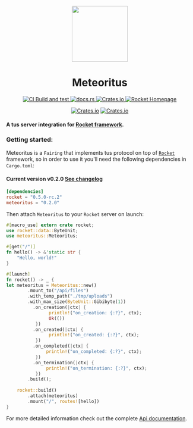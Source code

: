<p align="center">
    <img src="assets/logo-boxed-rounded.png" width="150" />
</p>

<h1 align="center">Meteoritus</h1>

<div align="center">
<a href="https://github.com/kallebysantos/meteoritus/actions/workflows/build-and-test.yml" align="center">
    <img alt="CI Build and test" src="https://github.com/kallebysantos/meteoritus/actions/workflows/build-and-test.yml/badge.svg">
</a>

<a href="https://docs.rs/meteoritus" align="center">
    <img alt="docs.rs" src="https://img.shields.io/docsrs/meteoritus">
</a>

<a href="https://crates.io/crates/meteoritus" align="center">
    <img alt="Crates.io" src="https://img.shields.io/crates/v/meteoritus">
</a>

<a href="https://rocket.rs" align="center">
    <img alt="Rocket Homepage" src="https://img.shields.io/badge/web-rocket.rs-red?style=flat&label=https&colorB=d33847">
</a>

[![Crates.io](https://img.shields.io/crates/d/meteoritus)](https://crates.io/crates/meteoritus)
[![Crates.io](https://img.shields.io/crates/l/meteoritus)](https://crates.io/crates/meteoritus)
</div>

#### A tus server integration for [Rocket framework](https://rocket.rs/).

### Getting started:
Meteoritus is a `Fairing` that implements tus protocol on top of [`Rocket`](https://rocket.rs) framework, so in order to use it you'll need the following dependencies in `Cargo.toml`:

#### Current version v0.2.0 [See changelog](https://github.com/kallebysantos/meteoritus/blob/main/CHANGELOG.md)
```toml
[dependencies]
rocket = "0.5.0-rc.2"
meteoritus = "0.2.0"
```

Then attach `Meteoritus` to your `Rocket` server on launch:

```rust
#[macro_use] extern crate rocket;
use rocket::data::ByteUnit;
use meteoritus::Meteoritus;

#[get("/")]
fn hello() -> &'static str {
    "Hello, world!"
}

#[launch]
fn rocket() -> _ {
let meteoritus = Meteoritus::new()
        .mount_to("/api/files")
        .with_temp_path("./tmp/uploads")
        .with_max_size(ByteUnit::Gibibyte(1))
          .on_creation(|ctx| {
                println!("on_creation: {:?}", ctx);
                Ok(())
           })
          .on_created(|ctx| {
                println!("on_created: {:?}", ctx);
           })
          .on_completed(|ctx| {
               println!("on_completed: {:?}", ctx);
           })
          .on_termination(|ctx| {
               println!("on_termination: {:?}", ctx);
           })
        .build();
    
    rocket::build()
        .attach(meteoritus)
        .mount("/", routes![hello])
}
```
For more detailed information check out the complete [Api documentation](https://docs.rs/meteoritus/).
